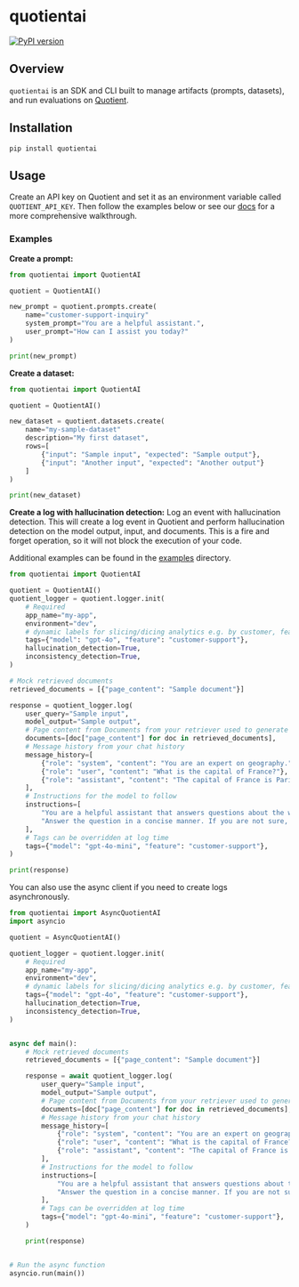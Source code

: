 # quotientai
[![PyPI version](https://img.shields.io/pypi/v/quotientai)](https://pypi.org/project/quotientai)

## Overview

`quotientai` is an SDK and CLI built to manage artifacts (prompts, datasets), and run evaluations on [Quotient](https://quotientai.co).

## Installation

```console
pip install quotientai
```

## Usage

Create an API key on Quotient and set it as an environment variable called `QUOTIENT_API_KEY`. Then follow the examples below or see our [docs](https://docs.quotientai.co) for a more comprehensive walkthrough.

### Examples

**Create a prompt:**

```python
from quotientai import QuotientAI

quotient = QuotientAI()

new_prompt = quotient.prompts.create(
    name="customer-support-inquiry"
    system_prompt="You are a helpful assistant.",
    user_prompt="How can I assist you today?"
)

print(new_prompt)
```

**Create a dataset:**

```python
from quotientai import QuotientAI

quotient = QuotientAI()

new_dataset = quotient.datasets.create(
    name="my-sample-dataset"
    description="My first dataset",
    rows=[
        {"input": "Sample input", "expected": "Sample output"},
        {"input": "Another input", "expected": "Another output"}
    ]
)

print(new_dataset)
```

**Create a log with hallucination detection:**
Log an event with hallucination detection. This will create a log event in Quotient and perform hallucination detection on the model output, input, and documents. This is a fire and forget operation, so it will not block the execution of your code.

Additional examples can be found in the [examples](examples) directory.

```python
from quotientai import QuotientAI

quotient = QuotientAI()
quotient_logger = quotient.logger.init(
    # Required
    app_name="my-app",
    environment="dev",
    # dynamic labels for slicing/dicing analytics e.g. by customer, feature, etc
    tags={"model": "gpt-4o", "feature": "customer-support"},
    hallucination_detection=True,
    inconsistency_detection=True,
)

# Mock retrieved documents
retrieved_documents = [{"page_content": "Sample document"}]

response = quotient_logger.log(
    user_query="Sample input",
    model_output="Sample output",
    # Page content from Documents from your retriever used to generate the model output
    documents=[doc["page_content"] for doc in retrieved_documents],
    # Message history from your chat history
    message_history=[
        {"role": "system", "content": "You are an expert on geography."},
        {"role": "user", "content": "What is the capital of France?"},
        {"role": "assistant", "content": "The capital of France is Paris"},
    ],
    # Instructions for the model to follow
    instructions=[
        "You are a helpful assistant that answers questions about the world.",
        "Answer the question in a concise manner. If you are not sure, say 'I don't know'.",
    ],
    # Tags can be overridden at log time
    tags={"model": "gpt-4o-mini", "feature": "customer-support"},
)

print(response)
```

You can also use the async client if you need to create logs asynchronously.

```python
from quotientai import AsyncQuotientAI
import asyncio

quotient = AsyncQuotientAI()

quotient_logger = quotient.logger.init(
    # Required
    app_name="my-app",
    environment="dev",
    # dynamic labels for slicing/dicing analytics e.g. by customer, feature, etc
    tags={"model": "gpt-4o", "feature": "customer-support"},
    hallucination_detection=True,
    inconsistency_detection=True,
)


async def main():
    # Mock retrieved documents
    retrieved_documents = [{"page_content": "Sample document"}]

    response = await quotient_logger.log(
        user_query="Sample input",
        model_output="Sample output",
        # Page content from Documents from your retriever used to generate the model output
        documents=[doc["page_content"] for doc in retrieved_documents],
        # Message history from your chat history
        message_history=[
            {"role": "system", "content": "You are an expert on geography."},
            {"role": "user", "content": "What is the capital of France?"},
            {"role": "assistant", "content": "The capital of France is Paris"},
        ],
        # Instructions for the model to follow
        instructions=[
            "You are a helpful assistant that answers questions about the world.",
            "Answer the question in a concise manner. If you are not sure, say 'I don't know'.",
        ],
        # Tags can be overridden at log time
        tags={"model": "gpt-4o-mini", "feature": "customer-support"},
    )

    print(response)


# Run the async function
asyncio.run(main())
```
